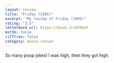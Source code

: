 ```yaml
---
layout: review
title: "Friday (1995)"
excerpt: "My review of Friday (1995)"
rating: "3.5"
letterboxd_url: https://boxd.it/6V9GsF
mst3k: false
rifftrax: false
category: movie-review
---
```


So many poop jokes! I was high, then they got high.
